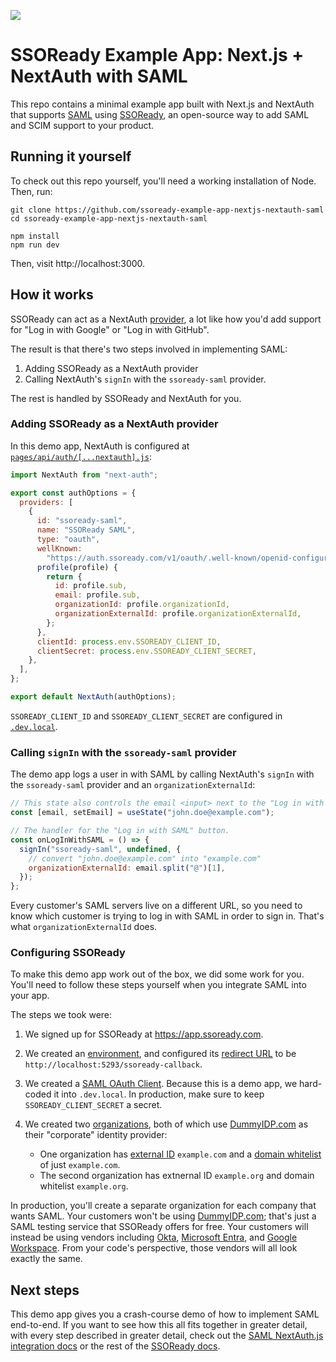 ![](https://i.imgur.com/oaig6Au.gif)

# SSOReady Example App: Next.js + NextAuth with SAML

This repo contains a minimal example app built with Next.js and NextAuth that
supports [SAML](https://ssoready.com/docs/saml/saml-quickstart) using
[SSOReady](https://ssoready.com/), an open-source way to add SAML and SCIM
support to your product.

## Running it yourself

To check out this repo yourself, you'll need a working installation of Node.
Then, run:

```
git clone https://github.com/ssoready-example-app-nextjs-nextauth-saml
cd ssoready-example-app-nextjs-nextauth-saml

npm install
npm run dev
```

Then, visit http://localhost:3000.

## How it works

SSOReady can act as a NextAuth
[provider](https://next-auth.js.org/v3/configuration/providers), a lot like how
you'd add support for "Log in with Google" or "Log in with GitHub".

The result is that there's two steps involved in implementing SAML:

1. Adding SSOReady as a NextAuth provider
2. Calling NextAuth's `signIn` with the `ssoready-saml` provider.

The rest is handled by SSOReady and NextAuth for you.

### Adding SSOReady as a NextAuth provider

In this demo app, NextAuth is configured at
[`pages/api/auth/[...nextauth].js`](/pages/api/auth/[...nextauth.js]):

```js
import NextAuth from "next-auth";

export const authOptions = {
  providers: [
    {
      id: "ssoready-saml",
      name: "SSOReady SAML",
      type: "oauth",
      wellKnown:
        "https://auth.ssoready.com/v1/oauth/.well-known/openid-configuration",
      profile(profile) {
        return {
          id: profile.sub,
          email: profile.sub,
          organizationId: profile.organizationId,
          organizationExternalId: profile.organizationExternalId,
        };
      },
      clientId: process.env.SSOREADY_CLIENT_ID,
      clientSecret: process.env.SSOREADY_CLIENT_SECRET,
    },
  ],
};

export default NextAuth(authOptions);
```

`SSOREADY_CLIENT_ID` and `SSOREADY_CLIENT_SECRET` are configured in
[`.dev.local`](/.dev.local).

### Calling `signIn` with the `ssoready-saml` provider

The demo app logs a user in with SAML by calling NextAuth's `signIn` with the
`ssoready-saml` provider and an `organizationExternalId`:

```js
// This state also controls the email <input> next to the "Log in with SAML" button.
const [email, setEmail] = useState("john.doe@example.com");

// The handler for the "Log in with SAML" button.
const onLogInWithSAML = () => {
  signIn("ssoready-saml", undefined, {
    // convert "john.doe@example.com" into "example.com"
    organizationExternalId: email.split("@")[1],
  });
};
```

Every customer's SAML servers live on a different URL, so you need to know which
customer is trying to log in with SAML in order to sign in. That's what
`organizationExternalId` does.

### Configuring SSOReady

To make this demo app work out of the box, we did some work for you. You'll need
to follow these steps yourself when you integrate SAML into your app.

The steps we took were:

1. We signed up for SSOReady at https://app.ssoready.com.
2. We created an
   [environment](https://ssoready.com/docs/ssoready-concepts/environments), and
   configured its [redirect
   URL](https://ssoready.com/docs/ssoready-concepts/environments#redirect-url)
   to be `http://localhost:5293/ssoready-callback`.
3. We created a [SAML OAuth
   Client](https://ssoready.com/docs/saml-over-oauth-saml-nextauth-integration#creating-saml-oauth-clients).
   Because this is a demo app, we hard-coded it into `.dev.local`. In
   production, make sure to keep `SSOREADY_CLIENT_SECRET` a secret.
4. We created two
   [organizations](https://ssoready.com/docs/ssoready-concepts/organizations),
   both of which use [DummyIDP.com](https://ssoready.com/docs/dummyidp) as their
   "corporate" identity provider:

   - One organization has [external
     ID](https://ssoready.com/docs/ssoready-concepts/organizations#organization-external-id)
     `example.com` and a [domain
     whitelist](https://ssoready.com/docs/ssoready-concepts/organizations#domains)
     of just `example.com`.
   - The second organization has extnernal ID `example.org` and domain whitelist
     `example.org`.

In production, you'll create a separate organization for each company that wants
SAML. Your customers won't be using [DummyIDP.com](https://dummyidp.com); that's
just a SAML testing service that SSOReady offers for free. Your customers will
instead be using vendors including
[Okta](https://www.okta.com/products/single-sign-on-customer-identity/),
[Microsoft
Entra](https://www.microsoft.com/en-us/security/business/microsoft-entra), and
[Google Workspace](https://workspace.google.com/). From your code's perspective,
those vendors will all look exactly the same.

## Next steps

This demo app gives you a crash-course demo of how to implement SAML end-to-end.
If you want to see how this all fits together in greater detail, with every step
described in greater detail, check out the [SAML NextAuth.js integration
docs](https://ssoready.com/docs/saml-over-oauth-saml-nextauth-integration) or
the rest of the [SSOReady docs](https://ssoready.com/docs).
